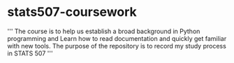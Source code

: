 # stats507-coursework
'''
The course is to help us establish a broad background in Python programming and Learn how to read documentation and quickly get familiar with new tools.
The purpose of the repository is to record my study process in STATS 507
'''
